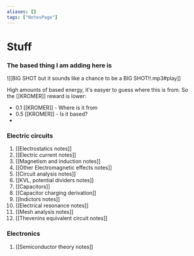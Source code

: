 ```yaml
---
aliases: []
tags: ["NotesPage"]
---
```

# Stuff
### The based thing I am adding here is

![[BIG SHOT but it sounds like a chance to be a BIG SHOT!!.mp3#play]]

High amounts of based energy, it's easyer to guess where this is from. So the \[\[KROMER\]\] reward is lower:
- 0.1 \[\[KROMER\]\] - Where is it from
- 0.5 \[\[KROMER\]\] - Is it based?
- 


### Electric circuits
1) [[Electrostatics notes]]
2) [[Electric current notes]]
3) [[Magnetism and induction notes]]
4) [[Other Electromagnetic effects notes]]
5) [[Circuit analysis notes]]
6) [[KVL, potential dividers notes]]
7) [[Capacitors]]
8) [[Capacitor charging derivation]]
9) [[Indictors notes]]
10) [[Electrical resonance notes]]
11) [[Mesh analysis notes]]
12) [[Thevenins equivalent circuit notes]]

### Electronics
1) [[Semiconductor theory notes]]